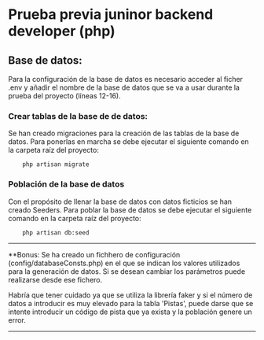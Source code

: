 # Prueba previa juninor backend developer (php)

## Base de datos:

Para la configuración de la base de datos es necesario acceder al ficher .env y añadir el nombre de la base de datos que se va a usar durante la prueba del proyecto (líneas 12-16).


### Crear tablas de la base de de datos:

Se han creado migraciones para la creación de las tablas de la base de datos. Para ponerlas en marcha se debe ejecutar el siguiente comando en la carpeta raíz del proyecto:
        
        php artisan migrate

### Población de la base de datos

Con el propósito de llenar la base de datos con datos ficticios se han creado Seeders. Para poblar la base de datos se debe ejecutar el siguiente comando en la carpeta raíz del proyecto:

        php artisan db:seed
***
**Bonus: Se ha creado un fichhero de configuración (config/databaseConsts.php) en el que se indican los valores utilizados para la generación de datos. Si se desean cambiar los parámetros puede realizarse desde ese fichero.

Habría que tener cuidado ya que se utiliza la librería faker y si el número de datos a introducir es muy elevado para la tabla 'Pistas', puede darse que se intente introducir un código de pista que ya exista y la población genere un error.
***
